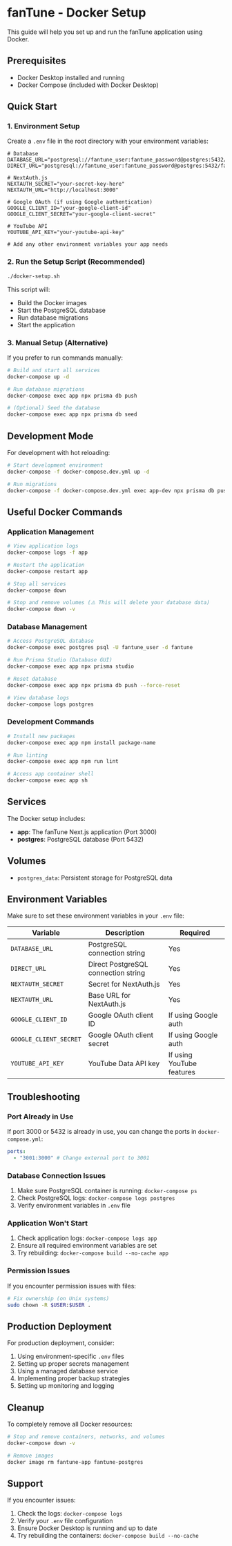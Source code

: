 # fanTune - Docker Setup

This guide will help you set up and run the fanTune application using Docker.

## Prerequisites

- Docker Desktop installed and running
- Docker Compose (included with Docker Desktop)

## Quick Start

### 1. Environment Setup

Create a `.env` file in the root directory with your environment variables:

```env
# Database
DATABASE_URL="postgresql://fantune_user:fantune_password@postgres:5432/fantune"
DIRECT_URL="postgresql://fantune_user:fantune_password@postgres:5432/fantune"

# NextAuth.js
NEXTAUTH_SECRET="your-secret-key-here"
NEXTAUTH_URL="http://localhost:3000"

# Google OAuth (if using Google authentication)
GOOGLE_CLIENT_ID="your-google-client-id"
GOOGLE_CLIENT_SECRET="your-google-client-secret"

# YouTube API
YOUTUBE_API_KEY="your-youtube-api-key"

# Add any other environment variables your app needs
```

### 2. Run the Setup Script (Recommended)

```bash
./docker-setup.sh
```

This script will:

- Build the Docker images
- Start the PostgreSQL database
- Run database migrations
- Start the application

### 3. Manual Setup (Alternative)

If you prefer to run commands manually:

```bash
# Build and start all services
docker-compose up -d

# Run database migrations
docker-compose exec app npx prisma db push

# (Optional) Seed the database
docker-compose exec app npx prisma db seed
```

## Development Mode

For development with hot reloading:

```bash
# Start development environment
docker-compose -f docker-compose.dev.yml up -d

# Run migrations
docker-compose -f docker-compose.dev.yml exec app-dev npx prisma db push
```

## Useful Docker Commands

### Application Management

```bash
# View application logs
docker-compose logs -f app

# Restart the application
docker-compose restart app

# Stop all services
docker-compose down

# Stop and remove volumes (⚠️ This will delete your database data)
docker-compose down -v
```

### Database Management

```bash
# Access PostgreSQL database
docker-compose exec postgres psql -U fantune_user -d fantune

# Run Prisma Studio (Database GUI)
docker-compose exec app npx prisma studio

# Reset database
docker-compose exec app npx prisma db push --force-reset

# View database logs
docker-compose logs postgres
```

### Development Commands

```bash
# Install new packages
docker-compose exec app npm install package-name

# Run linting
docker-compose exec app npm run lint

# Access app container shell
docker-compose exec app sh
```

## Services

The Docker setup includes:

- **app**: The fanTune Next.js application (Port 3000)
- **postgres**: PostgreSQL database (Port 5432)

## Volumes

- `postgres_data`: Persistent storage for PostgreSQL data

## Environment Variables

Make sure to set these environment variables in your `.env` file:

| Variable               | Description                         | Required                  |
| ---------------------- | ----------------------------------- | ------------------------- |
| `DATABASE_URL`         | PostgreSQL connection string        | Yes                       |
| `DIRECT_URL`           | Direct PostgreSQL connection string | Yes                       |
| `NEXTAUTH_SECRET`      | Secret for NextAuth.js              | Yes                       |
| `NEXTAUTH_URL`         | Base URL for NextAuth.js            | Yes                       |
| `GOOGLE_CLIENT_ID`     | Google OAuth client ID              | If using Google auth      |
| `GOOGLE_CLIENT_SECRET` | Google OAuth client secret          | If using Google auth      |
| `YOUTUBE_API_KEY`      | YouTube Data API key                | If using YouTube features |

## Troubleshooting

### Port Already in Use

If port 3000 or 5432 is already in use, you can change the ports in `docker-compose.yml`:

```yaml
ports:
  - "3001:3000" # Change external port to 3001
```

### Database Connection Issues

1. Make sure PostgreSQL container is running: `docker-compose ps`
2. Check PostgreSQL logs: `docker-compose logs postgres`
3. Verify environment variables in `.env` file

### Application Won't Start

1. Check application logs: `docker-compose logs app`
2. Ensure all required environment variables are set
3. Try rebuilding: `docker-compose build --no-cache app`

### Permission Issues

If you encounter permission issues with files:

```bash
# Fix ownership (on Unix systems)
sudo chown -R $USER:$USER .
```

## Production Deployment

For production deployment, consider:

1. Using environment-specific `.env` files
2. Setting up proper secrets management
3. Using a managed database service
4. Implementing proper backup strategies
5. Setting up monitoring and logging

## Cleanup

To completely remove all Docker resources:

```bash
# Stop and remove containers, networks, and volumes
docker-compose down -v

# Remove images
docker image rm fantune-app fantune-postgres
```

## Support

If you encounter issues:

1. Check the logs: `docker-compose logs`
2. Verify your `.env` file configuration
3. Ensure Docker Desktop is running and up to date
4. Try rebuilding the containers: `docker-compose build --no-cache`
